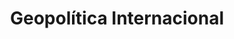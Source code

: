 ---
title: "Geopolítica Internacional"
lang: "Portuguese"
year: "2020"
link: "POZGeXsdQiE"
slides: ""
authors: ['André Carvalho']
tags: []
layout: "workshop"
categories: ["workshops"]
---